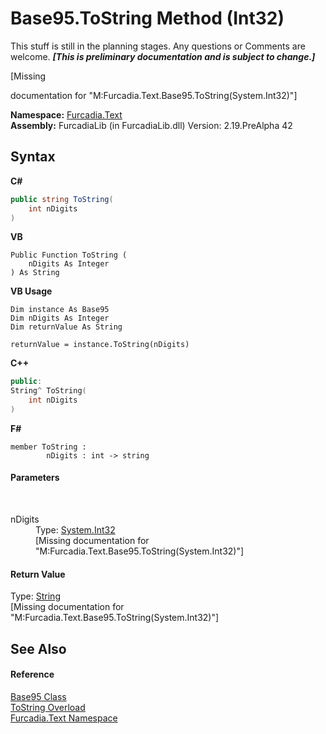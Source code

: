 # Base95.ToString Method (Int32)
This stuff is still in the planning stages. Any questions or Comments are welcome. _**\[This is preliminary documentation and is subject to change.\]**_

\[Missing <summary> documentation for "M:Furcadia.Text.Base95.ToString(System.Int32)"\]

**Namespace:**&nbsp;<a href="N_Furcadia_Text">Furcadia.Text</a><br />**Assembly:**&nbsp;FurcadiaLib (in FurcadiaLib.dll) Version: 2.19.PreAlpha 42

## Syntax

**C#**<br />
``` C#
public string ToString(
	int nDigits
)
```

**VB**<br />
``` VB
Public Function ToString ( 
	nDigits As Integer
) As String
```

**VB Usage**<br />
``` VB Usage
Dim instance As Base95
Dim nDigits As Integer
Dim returnValue As String

returnValue = instance.ToString(nDigits)
```

**C++**<br />
``` C++
public:
String^ ToString(
	int nDigits
)
```

**F#**<br />
``` F#
member ToString : 
        nDigits : int -> string 

```


#### Parameters
&nbsp;<dl><dt>nDigits</dt><dd>Type: <a href="http://msdn2.microsoft.com/en-us/library/td2s409d" target="_blank">System.Int32</a><br />\[Missing <param name="nDigits"/> documentation for "M:Furcadia.Text.Base95.ToString(System.Int32)"\]</dd></dl>

#### Return Value
Type: <a href="http://msdn2.microsoft.com/en-us/library/s1wwdcbf" target="_blank">String</a><br />\[Missing <returns> documentation for "M:Furcadia.Text.Base95.ToString(System.Int32)"\]

## See Also


#### Reference
<a href="T_Furcadia_Text_Base95">Base95 Class</a><br /><a href="Overload_Furcadia_Text_Base95_ToString">ToString Overload</a><br /><a href="N_Furcadia_Text">Furcadia.Text Namespace</a><br />